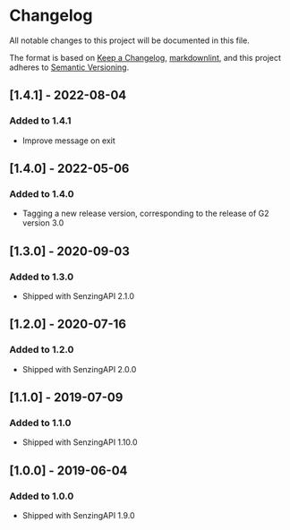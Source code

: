 # Changelog

All notable changes to this project will be documented in this file.

The format is based on [Keep a Changelog](https://keepachangelog.com/en/1.0.0/),
[markdownlint](https://dlaa.me/markdownlint/),
and this project adheres to [Semantic Versioning](https://semver.org/spec/v2.0.0.html).


## [1.4.1] - 2022-08-04

### Added to 1.4.1

- Improve message on exit 

## [1.4.0] - 2022-05-06

### Added to 1.4.0

- Tagging a new release version, corresponding to the release of G2 version 3.0

## [1.3.0] - 2020-09-03

### Added to 1.3.0

- Shipped with SenzingAPI 2.1.0

## [1.2.0] - 2020-07-16

### Added to 1.2.0

- Shipped with SenzingAPI 2.0.0

## [1.1.0] - 2019-07-09

### Added to 1.1.0

- Shipped with SenzingAPI 1.10.0

## [1.0.0] - 2019-06-04

### Added to 1.0.0

- Shipped with SenzingAPI 1.9.0
